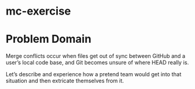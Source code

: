 # mc-exercise
# Problem Domain
Merge conflicts occur when files get out of sync between GitHub and a user’s local code base, and Git becomes unsure of where HEAD really is.

Let’s describe and experience how a pretend team would get into that situation and then extricate themselves from it.
